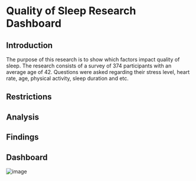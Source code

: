 # Quality of Sleep Research Dashboard

## Introduction

The purpose of this research is to show which factors impact quality of sleep. The research consists of a survey of 374 participants with an average age of 42. Questions were asked regarding their stress level, heart rate, age, physical activity, sleep duration and etc. 

## Restrictions

## Analysis

## Findings

## Dashboard

![image](https://github.com/dyoon11/sleepdataanalysis/assets/147287123/4acaf497-9205-4f2e-803c-0fd4156c4d05)

